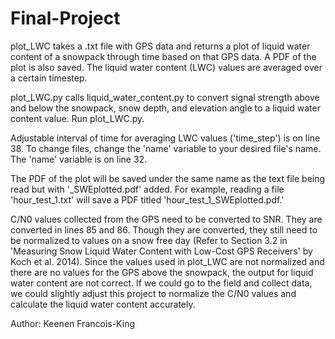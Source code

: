 # Final-Project

plot_LWC takes a .txt file with GPS data and returns a plot of liquid water content of
a snowpack through time based on that GPS data.  A PDF of the plot is also saved.
The liquid water content (LWC) values are averaged over a certain timestep.

plot_LWC.py calls liquid_water_content.py to convert signal strength above and below the 
snowpack, snow depth, and elevation angle to a liquid water content value. Run plot_LWC.py.

Adjustable interval of time for averaging LWC values ('time_step') is on line 38.
To change files, change the 'name' variable to your desired file's name.  The 'name'
variable is on line 32.

The PDF of the plot will be saved under the same name as the text file being read
but with '_SWEplotted.pdf' added.  For example, reading a file 'hour_test_1.txt' 
will save a PDF titled 'hour_test_1_SWEplotted.pdf.'

C/N0 values collected from the GPS need to be converted to SNR.  They are converted in lines
85 and 86.  Though they are converted, they still need to be normalized to values on a snow
free day (Refer to Section 3.2 in 'Measuring Snow Liquid Water Content with Low-Cost GPS 
Receivers' by Koch et al. 2014).  Since the values used in plot_LWC are not normalized and 
there are no values for the GPS above the snowpack, the output for liquid water content are 
not correct.  If we could go to the field and collect data, we could slightly adjust this 
project to normalize the C/N0 values and calculate the liquid water content accurately.  

Author: Keenen Francois-King
